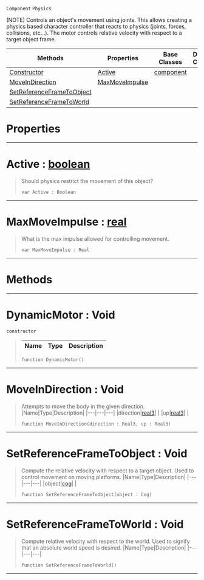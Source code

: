  `Component` `Physics`



(NOTE) Controls an object's movement using joints. This allows creating a physics based character controller that reacts to physics (joints, forces, collisions, etc...). The motor controls relative velocity with respect to a target object frame.

|Methods|Properties|Base Classes|Derived Classes|
|---|---|---|---|
|[ Constructor](https://plasmaengine.github.io/PlasmaDocs/Plasma1/C++/code_reference/class_reference/dynamicmotor.markdown#dynamicmotor-void)|[ Active](https://plasmaengine.github.io/PlasmaDocs/Plasma1/C++/code_reference/class_reference/dynamicmotor.markdown#active-plasma-engine-docum)|[component](https://plasmaengine.github.io/PlasmaDocs/Plasma1/C++/code_reference/class_reference/component.markdown)| |
|[ MoveInDirection](https://plasmaengine.github.io/PlasmaDocs/Plasma1/C++/code_reference/class_reference/dynamicmotor.markdown#moveindirection-void)|[ MaxMoveImpulse](https://plasmaengine.github.io/PlasmaDocs/Plasma1/C++/code_reference/class_reference/dynamicmotor.markdown#maxmoveimpulse-plasma-engi)| | |
|[ SetReferenceFrameToObject](https://plasmaengine.github.io/PlasmaDocs/Plasma1/C++/code_reference/class_reference/dynamicmotor.markdown#setreferenceframetoobjec)| | | |
|[ SetReferenceFrameToWorld](https://plasmaengine.github.io/PlasmaDocs/Plasma1/C++/code_reference/class_reference/dynamicmotor.markdown#setreferenceframetoworld)| | | |


 #  Properties


---  
 #  Active : [boolean](https://plasmaengine.github.io/PlasmaDocs/Plasma1/C++/code_reference/lightning_base_types/boolean.markdown)

> Should physics restrict the movement of this object?
> ``` lang=cpp, name=Lightning
> var Active : Boolean


---  
 #  MaxMoveImpulse : [real](https://plasmaengine.github.io/PlasmaDocs/Plasma1/C++/code_reference/lightning_base_types/real.markdown)

> What is the max impulse allowed for controlling movement.
> ``` lang=cpp, name=Lightning
> var MaxMoveImpulse : Real


---  
 #  Methods


---  
 #  DynamicMotor : Void

 `constructor`

> 
> |Name|Type|Description|
> |---|---|---|
> ``` lang=cpp, name=Lightning
> function DynamicMotor()
> ``` 


---  
 #  MoveInDirection : Void

> Attempts to move the body in the given direction.
> |Name|Type|Description|
> |---|---|---|
> |direction|[real3](https://plasmaengine.github.io/PlasmaDocs/Plasma1/C++/code_reference/lightning_base_types/real3.markdown)| |
> |up|[real3](https://plasmaengine.github.io/PlasmaDocs/Plasma1/C++/code_reference/lightning_base_types/real3.markdown)| |
> ``` lang=cpp, name=Lightning
> function MoveInDirection(direction : Real3, up : Real3)
> ``` 


---  
 #  SetReferenceFrameToObject : Void

> Compute the relative velocity with respect to a target object. Used to control movement on moving platforms.
> |Name|Type|Description|
> |---|---|---|
> |object|[cog](https://plasmaengine.github.io/PlasmaDocs/Plasma1/C++/code_reference/class_reference/cog.markdown)| |
> ``` lang=cpp, name=Lightning
> function SetReferenceFrameToObject(object : Cog)
> ``` 


---  
 #  SetReferenceFrameToWorld : Void

> Compute relative velocity with respect to the world. Used to signify that an absolute world speed is desired.
> |Name|Type|Description|
> |---|---|---|
> ``` lang=cpp, name=Lightning
> function SetReferenceFrameToWorld()
> ``` 


---  
 

 
